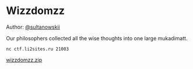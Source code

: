 # Wizzdomzz
Author: [@sultanowskii](http://t.me/sultanowskii)

Our philosophers collected all the wise thoughts into one large mukadimatt. 

`nc ctf.li2sites.ru 21003`

[wizzdomzz.zip](https://drive.google.com/file/d/1CBH6ybL9lOEfHHpRgCoFK4L_vwUnlxrI/view?usp=sharing)
